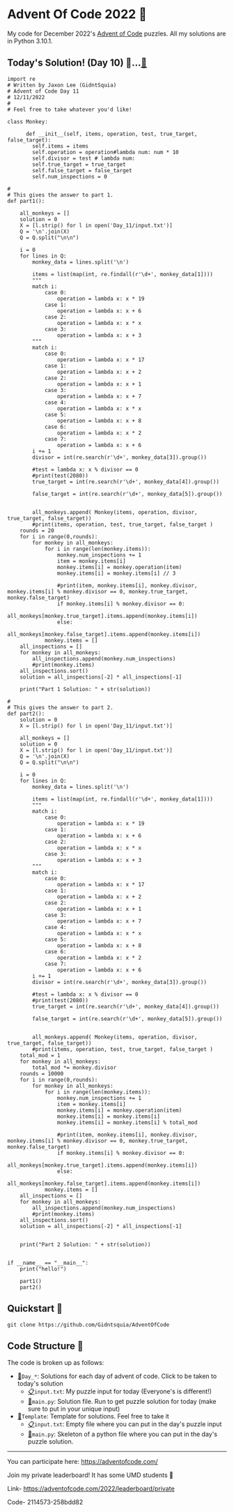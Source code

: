 # Advent Of Code 2022 🎄
My code for December 2022's [Advent of Code](https://adventofcode.com) puzzles. All my solutions are in Python 3.10.1.

## Today's Solution! (Day 10) 🤗...[🏃](https://replit.com/@Gidntsquia/TodaysAoCSolution-Jaxon#main.py)
```
import re
# Written by Jaxon Lee (GidntSquia)
# Advent of Code Day 11
# 12/11/2022
#
# Feel free to take whatever you'd like!
  
class Monkey:
    
      def __init__(self, items, operation, test, true_target, false_target):
        self.items = items
        self.operation = operation#lambda num: num * 10
        self.divisor = test # lambda num:
        self.true_target = true_target
        self.false_target = false_target
        self.num_inspections = 0
        
# 
# This gives the answer to part 1.
def part1():
    
    all_monkeys = []
    solution = 0
    X = [l.strip() for l in open('Day_11/input.txt')]
    Q = '\n'.join(X)
    Q = Q.split("\n\n")
    
    i = 0
    for lines in Q:
        monkey_data = lines.split('\n')
        
        items = list(map(int, re.findall(r'\d+', monkey_data[1])))
        """
        match i:
            case 0:
                operation = lambda x: x * 19
            case 1:
                operation = lambda x: x + 6
            case 2:
                operation = lambda x: x * x
            case 3:
                operation = lambda x: x + 3
        """
        match i:
            case 0:
                operation = lambda x: x * 17
            case 1:
                operation = lambda x: x + 2
            case 2:
                operation = lambda x: x + 1
            case 3:
                operation = lambda x: x + 7
            case 4:
                operation = lambda x: x * x
            case 5:
                operation = lambda x: x + 8
            case 6:
                operation = lambda x: x * 2
            case 7:
                operation = lambda x: x + 6
        i += 1
        divisor = int(re.search(r'\d+', monkey_data[3]).group())
        
        #test = lambda x: x % divisor == 0
        #print(test(2080))
        true_target = int(re.search(r'\d+', monkey_data[4]).group())
        
        false_target = int(re.search(r'\d+', monkey_data[5]).group())

        
        all_monkeys.append( Monkey(items, operation, divisor, true_target, false_target))
        #print(items, operation, test, true_target, false_target )
    rounds = 20
    for i in range(0,rounds):
        for monkey in all_monkeys:
            for i in range(len(monkey.items)):
                monkey.num_inspections += 1
                item = monkey.items[i]
                monkey.items[i] = monkey.operation(item)
                monkey.items[i] = monkey.items[i] // 3
                
                #print(item, monkey.items[i], monkey.divisor,  monkey.items[i] % monkey.divisor == 0, monkey.true_target, monkey.false_target)
                if monkey.items[i] % monkey.divisor == 0:
                    all_monkeys[monkey.true_target].items.append(monkey.items[i])
                else:
                    all_monkeys[monkey.false_target].items.append(monkey.items[i])
            monkey.items = []
    all_inspections = []
    for monkey in all_monkeys:
        all_inspections.append(monkey.num_inspections)
        #print(monkey.items)
    all_inspections.sort()
    solution = all_inspections[-2] * all_inspections[-1]
    
    print("Part 1 Solution: " + str(solution))

# 
# This gives the answer to part 2.
def part2():
    solution = 0
    X = [l.strip() for l in open('Day_11/input.txt')]
     
    all_monkeys = []
    solution = 0
    X = [l.strip() for l in open('Day_11/input.txt')]
    Q = '\n'.join(X)
    Q = Q.split("\n\n")
    
    i = 0
    for lines in Q:
        monkey_data = lines.split('\n')
        
        items = list(map(int, re.findall(r'\d+', monkey_data[1])))
        """
        match i:
            case 0:
                operation = lambda x: x * 19
            case 1:
                operation = lambda x: x + 6
            case 2:
                operation = lambda x: x * x
            case 3:
                operation = lambda x: x + 3
        """
        match i:
            case 0:
                operation = lambda x: x * 17
            case 1:
                operation = lambda x: x + 2
            case 2:
                operation = lambda x: x + 1
            case 3:
                operation = lambda x: x + 7
            case 4:
                operation = lambda x: x * x
            case 5:
                operation = lambda x: x + 8
            case 6:
                operation = lambda x: x * 2
            case 7:
                operation = lambda x: x + 6
        i += 1
        divisor = int(re.search(r'\d+', monkey_data[3]).group())
        
        #test = lambda x: x % divisor == 0
        #print(test(2080))
        true_target = int(re.search(r'\d+', monkey_data[4]).group())
        
        false_target = int(re.search(r'\d+', monkey_data[5]).group())

        
        all_monkeys.append( Monkey(items, operation, divisor, true_target, false_target))
        #print(items, operation, test, true_target, false_target )
    total_mod = 1
    for monkey in all_monkeys:
        total_mod *= monkey.divisor 
    rounds = 10000
    for i in range(0,rounds):
        for monkey in all_monkeys:
            for i in range(len(monkey.items)):
                monkey.num_inspections += 1
                item = monkey.items[i]
                monkey.items[i] = monkey.operation(item)
                monkey.items[i] = monkey.items[i]
                monkey.items[i] = monkey.items[i] % total_mod
                
                #print(item, monkey.items[i], monkey.divisor,  monkey.items[i] % monkey.divisor == 0, monkey.true_target, monkey.false_target)
                if monkey.items[i] % monkey.divisor == 0:
                    all_monkeys[monkey.true_target].items.append(monkey.items[i])
                else:
                    all_monkeys[monkey.false_target].items.append(monkey.items[i])
            monkey.items = []
    all_inspections = []
    for monkey in all_monkeys:
        all_inspections.append(monkey.num_inspections)
        #print(monkey.items)
    all_inspections.sort()
    solution = all_inspections[-2] * all_inspections[-1]

    
    print("Part 2 Solution: " + str(solution))


if __name__ == "__main__":
    print("hello!")
    
    part1()
    part2()
```

## Quickstart 🚀
```
git clone https://github.com/Gidntsquia/AdventOfCode
```
## Code Structure 📁
The code is broken up as follows:

- [📁](Day_10)`Day_*`: Solutions for each day of advent of code. Click to be taken to today's solution
    - [📋](Day_10/input.txt)`input.txt`: My puzzle input for today (Everyone's is different!)
    - [🏃](https://replit.com/@Gidntsquia/TodaysAoCSolution-Jaxon#main.py)`main.py`: Solution file. Run to get puzzle solution for today (make sure to put in your unique input)
- [📁](Template)`Template`: Template for solutions. Feel free to take it
    - [📋](Template/input.txt)`input.txt`: Empty file where you can put in the day's puzzle input 
    - [🏃](Template/main.py)`main.py`: Skeleton of a python file where you can put in the day's puzzle solution.


---------------
You can participate here:
https://adventofcode.com/

Join my private leaderboard! It has some UMD students 🐢

Link- https://adventofcode.com/2022/leaderboard/private

Code- 2114573-258bdd82
